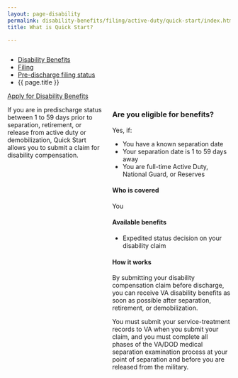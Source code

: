 ```yaml
---
layout: page-disability
permalink: disability-benefits/filing/active-duty/quick-start/index.html
title: What is Quick Start?

---
```


<div class="splash" markdown="0">
<div class="row" markdown="0">
<div class="small-12 columns" markdown="0">

<ul class="breadcrumbs" role="menubar" aria-label="Primary">
<li class="parent"><a href="{{ site.url }}/disability-benefits/">Disability Benefits</a></li>
<li class="parent"><a href="{{ site.url }}/disability-benefits/filing">Filing</a></li>
<li class="parent"><a href="{{ site.url }}/disability-benefits/filing/active-duty/">Pre-discharge filing status</a></li>
<li class="active">{{ page.title }}</li>
</ul>

</div>
</div>
</div>

<div class="main" role="main" markdown="0">

<div class="action-bar">
  <div class="row">
    <div class="small-12 columns">
      <a class="usa-button-primary" href="{{ site.url}}/disability-benefits/get/">Apply for Disability Benefits</a>
    </div>
  </div>  
</div>

<div class="section one" markdown="0">
<div class="primary" markdown="0">
<div class="row" markdown="0">
<div class="small-12 columns" markdown="0">

<div markdown="1">

If you are in predischarge status between 1 to 59 days prior to separation, retirement, or release from active duty or demobilization, Quick Start allows you to submit a claim for disability compensation.

</div>

<div class="call-out" markdown="1">

### Are you eligible for benefits?

Yes, if:

-	You have a known separation date
-	Your separation date is 1 to 59 days away
-	You are full-time Active Duty, National Guard, or Reserves

#### Who is covered

You

#### Available benefits

-	Expedited status decision on your disability claim

#### How it works

By submitting your disability compensation claim before discharge, you can receive VA disability benefits as soon as possible after separation, retirement, or demobilization.

You must submit your service-treatment records to VA when you submit your claim, and you must complete all phases of the VA/DOD medical separation examination process at your point of separation and before you are released from the military.

</div>

</div>
</div>
</div>


</div>
